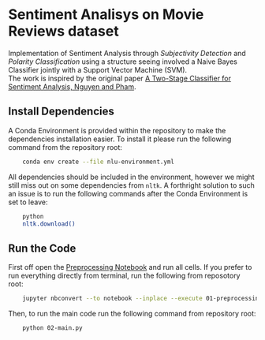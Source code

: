 # Sentiment Analisys on Movie Reviews dataset
Implementation of Sentiment Analysis through *Subjectivity Detection* and *Polarity Classification* using a structure seeing involved a Naive Bayes Classifier jointly with a Support Vector Machine (SVM). \
The work is inspired by the original paper [A Two-Stage Classifier for Sentiment Analysis, Nguyen and Pham](https://aclanthology.org/I13-1114.pdf).

## Install Dependencies
A Conda Environment is provided within the repository to make the dependencies installation easier. To install it please run the following command from the repository root:

```bash
    conda env create --file nlu-environment.yml
```

All dependencies should be included in the environment, however we might still miss out on some dependencies from `nltk`. A forthright solution to such an issue is to run the following commands after the Conda Environment is set to leave:
```bash
    python
    nltk.download()
```

## Run the Code
First off open the [Preprocessing Notebook](01-preprocessing.ipynb) and run all cells. If you prefer to run everything directly from terminal, run the following from reposotory root:
```bash
    jupyter nbconvert --to notebook --inplace --execute 01-preprocessing.ipynb
```

Then, to run the main code run the following command from repository root:
```bash
    python 02-main.py
```

